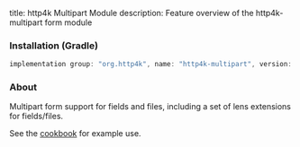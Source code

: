 title: http4k Multipart Module
description: Feature overview of the http4k-multipart form module

### Installation (Gradle)

```groovy
implementation group: "org.http4k", name: "http4k-multipart", version: "3.266.0"
```

### About

Multipart form support for fields and files, including a set of lens extensions for fields/files.

See the [cookbook](/cookbook/multipart_forms/) for example use.
